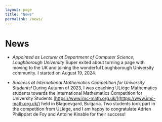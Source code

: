 ```yaml
---
layout: page
title: "News"
permalink: /news/
---
```


# News

- *Appointed as Lecturer at Department of Computer Science, Loughborough University*
Super exited about turning a page with moving to the UK and joining the wonderful Loughborough University community. I started on August 19, 2024.

- *Success at International Mathematics Competition for University Students!*
During Autumn of 2023, I was coaching ULiège Mathematics students towards the International Mathematics Competition for University Students [https://www.imc-math.org.uk/](https://www.imc-math.org.uk/) held in Blagoevgard, Bulgaria. Two students took part in the competition from ULiège, and I am happy to congratulate Adrien Philippart de Foy and Antoine Kinable for their success!
